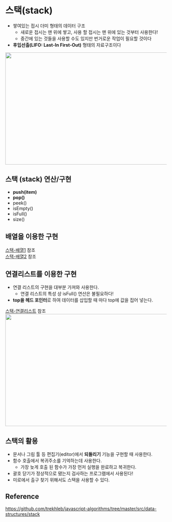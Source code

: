 # 스택(stack)

+ 쌓여있는 접시 더미 형태의 데이터 구조
   + 새로운 접시는 맨 위에 쌓고, 사용 할 접시는 맨 위에 있는 것부터 사용한다!
   + 중간에 있는 것들을 사용할 수도 있지만 번거로운 작업이 필요할 것이다
+ **후입선출(LIFO: Last-In First-Out)** 형태의 자료구조이다

<img src="https://github.com/Iam-Sunghyun/javascript-algorithms/blob/main/src/data-structures/stack/img/stack.png" width="550" height="350"> 

## 스택 (stack) 연산/구현

+ **push(item)**
+ **pop()**
+ peek()
+ isEmpty()
+ isFull()
+ size()

## 배열을 이용한 구현

[스택-배열1](https://github.com/Iam-Sunghyun/javascript-algorithms/blob/main/src/data-structures/stack/stack-built-in.js) 참조 <br>
[스택-배열2](https://github.com/Iam-Sunghyun/javascript-algorithms/blob/main/src/data-structures/stack/stack.js) 참조

## 연결리스트를 이용한 구현
+ 연결 리스트의 구현을 대부분 가져와 사용한다.
   + 연결 리스트의 특성 상 isFull() 연산은 불필요하다!
+ **top을 헤드 포인터**로 하여 데이터를 삽입할 때 마다 top에 값을 집어 넣는다.

[스택-연결리스트](https://github.com/Iam-Sunghyun/javascript-algorithms/blob/main/src/data-structures/stack/stack-linkedlist.js) 참조 <br>
<img src="https://github.com/Iam-Sunghyun/javascript-algorithms/blob/main/src/data-structures/stack/img/stack-linkedlist.png" width="550" height="350"> 

## 스택의 활용

+ 문서나 그림 툴 등 편집기(editor)에서 **되돌리기** 기능을 구현할 때 사용한다.
+ 함수 호출에서 복귀주소를 기억하는데 사용한다.
   + 가장 늦게 호출 된 함수가 가장 먼저 실행을 완료하고 복귀한다.
+ 괄호 닫기가 정상적으로 됐는지 검사하는 프로그램에서 사용된다!
+ 미로에서 출구 찾기 위해서도 스택을 사용할 수 있다.

## Reference

https://github.com/trekhleb/javascript-algorithms/tree/master/src/data-structures/stack

